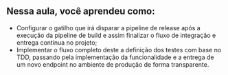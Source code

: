 ﻿## Nessa aula, você aprendeu como:

* Configurar o gatilho que irá disparar a pipeline de release após a execução da pipeline de build e assim finalizar o fluxo de integração e entrega contínua no projeto;
* Implementar o fluxo completo deste a definição dos testes com base no TDD, passando pela implementação da funcionalidade e a entrega de um novo endpoint no ambiente de produção de forma transparente.